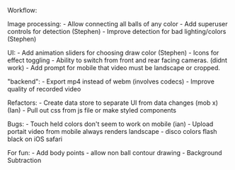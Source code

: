 Workflow: 

Image processing: 
	- Allow connecting all balls of any color
	- Add superuser controls for detection (Stephen)
	- Improve detection for bad lighting/colors (Stephen)

UI:
	- Add animation sliders for choosing draw color (Stephen)
	- Icons for effect toggling
	- Ability to switch from front and rear facing cameras. (didnt work)
	- Add prompt for mobile that video must be landscape or cropped.

"backend":
	- Export mp4 instead of webm (involves codecs)
	- Improve quality of recorded video

Refactors:
	- Create data store to separate UI from data changes (mob x) (Ian)
	- Pull out css from js file or make styled components 
	
Bugs:
	- Touch held colors don't seem to work on mobile (ian)
	- Upload portait video from mobile always renders landscape
	- disco colors flash black on iOS safari

For fun:
	- Add body points 
	- allow non ball contour drawing
	- Background Subtraction